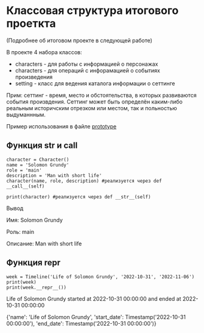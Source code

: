 # Классовая структура итогового проеткта 
(Подробнее об итоговом проекте в следующей работе)

В проекте 4 набора классов:
* characters - для работы с информацией о персонажах
* characters - для операций с инфорамацией о событиях произведения
* setting - класс для ведения каталога информации о сеттинге 

Прим: сеттинг - время, место и обстоятельства, в которых развиваются события произвдения. 
Сеттинг может быть определён каким-либо реальным историчским отрезком или местом, так и польностью выдуманнным. 

Пример использования в файле [prototype](/prototype.ipynb)

## Функция __str__ и __call__
```
character = Character()
name = 'Solomon Grundy'
role = 'main'
description = 'Man with short life'
character(name, role, description) #реализуется через def __call__(self)

print(character) #реализуется через def __str__(self)
```

Вывод

Имя: Solomon Grundy

Роль: main

Описание: Man with short life



## Функция __repr__
```
week = Timeline('Life of Solomon Grundy', '2022-10-31', '2022-11-06')
print(week)
print(week.__repr__())
```

Life of Solomon Grundy started at 2022-10-31 00:00:00 and ended at 2022-10-31 00:00:00

{'name': 'Life of Solomon Grundy', 'start_date': Timestamp('2022-10-31 00:00:00'), 'end_date': Timestamp('2022-10-31 00:00:00')}
